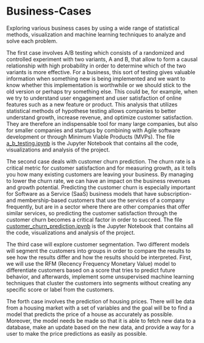 # Business-Cases
Exploring various business cases by using a wide range of statistical methods, visualization and machine learning techniques to analyze and solve each problem.

The first case involves A/B testing which consists of a randomized and controlled experiment with two variants, A and B, that allow to form a causal relationship with high probability in order to determine which of the two variants is more effective. For a business, this sort of testing gives valuable information when something new is being implemented and we want to know whether this implementation is worthwhile or we should stick to the old version or perhaps try something else. This could be, for example, when we try to understand user engagement and user satisfaction of online features such as a new feature or product. This analysis that utilizes statistical methods of hypothese testing allows companies to better understand growth, increase revenue, and optimize customer satisfaction. They are therefore an indispensable tool for many large companies, but also for smaller companies and startups by combining with Agile software development or through Minimum Viable Products (MVPs). The file [a_b_testing.ipynb](https://github.com/jajokine/Business-Cases/blob/main/a_b_testing.ipynb) is the Jupyter Notebook that contains all the code, visualizations and analysis of the project.

The second case deals with customer churn prediction. The churn rate is a critical metric for customer satisfaction and for measuring growth, as it tells you how many existing customers are leaving your business. By managing to lower the churn rate, we can have an impact on the business revenues and growth potential. Predicting the customer churn is especially important for Software as a Service (SaaS) business models that have subscription- and membership-based customers that use the services of a company frequently, but are in a sector where there are other companies that offer similar services, so predicting the customer satisfaction through the customer churn becomes a critical factor in order to succeed.  The file [customer_churn_prediction.ipynb](https://github.com/jajokine/Business-Cases/blob/main/customer_churn_prediction.ipynb) is the Jupyter Notebook that contains all the code, visualizations and analysis of the project.

The third case will explore customer segmentation. Two different models will segment the customers into groups in order to compare the results to see how the results differ and how the results should be interpreted. First, we will use the RFM (Recency Frequency Monetary Value) model to differentiate customers based on a score that tries to predict future behavior, and afterwards, implement some unsupervised machine learning techniques that cluster the customers into segments without creating any specific score or label from the customers.

The forth case involves the prediction of housing prices. There will be data from a housing market with a set of variables and the goal will be to find a model that predicts the price of a house as accurately as possible. Moreover, the model needs be made so that it is able to fetch new data to a database, make an update based on the new data, and provide a way for a user to make the price predictions as easily as possible.
